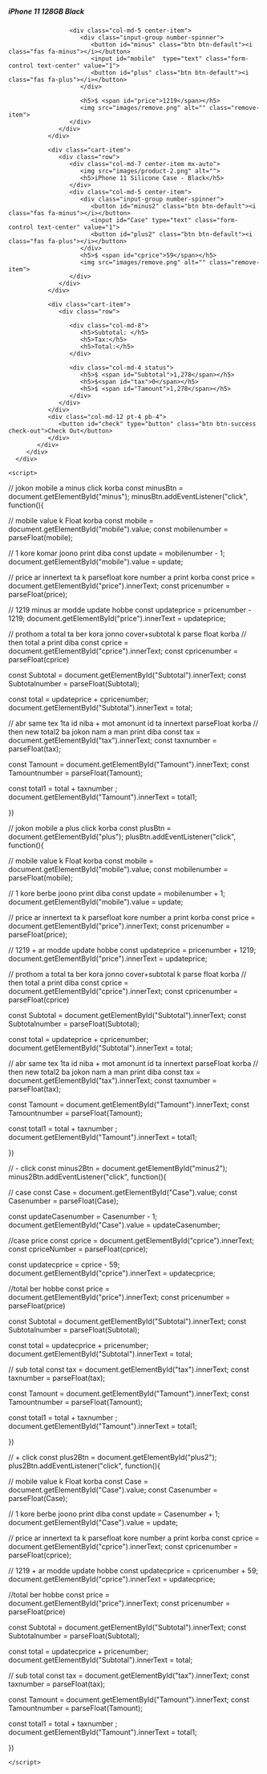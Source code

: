 <!DOCTYPE html>
<html>

<head>
   <title>Shopping Cart</title>
   <meta charset="utf-8">
   <meta name="viewport" content="width=device-width, initial-scale=1">
   <link rel="stylesheet" href="https://maxcdn.bootstrapcdn.com/bootstrap/4.0.0/css/bootstrap.min.css">
   <link href="https://cdnjs.cloudflare.com/ajax/libs/font-awesome/5.11.2/css/all.css" rel="stylesheet" />
   <link href="style.css" rel="stylesheet">
</head>

<body>

   <section>
      <div class="container">
         <div class="cart">
            <div class="col-md-12 col-lg-10 mx-auto">
               <div class="cart-item">
                  <div class="row">
                     <div class="col-md-7 center-item">
                        <img src="images/product-1.png" alt="">
                        <h5>iPhone 11 128GB Black</h5>
                     </div>

                     <div class="col-md-5 center-item">
                        <div class="input-group number-spinner">
                           <button id="minus" class="btn btn-default"><i class="fas fa-minus"></i></button>
                           <input id="mobile"  type="text" class="form-control text-center" value="1">
                           <button id="plus" class="btn btn-default"><i class="fas fa-plus"></i></button>
                        </div>
                        
                        <h5>$ <span id="price">1219</span></h5>
                        <img src="images/remove.png" alt="" class="remove-item">
                     </div>
                  </div>
               </div>

               <div class="cart-item">
                  <div class="row">
                     <div class="col-md-7 center-item mx-auto">
                        <img src="images/product-2.png" alt="">
                        <h5>iPhone 11 Silicone Case - Black</h5>
                     </div>
                     <div class="col-md-5 center-item">
                        <div class="input-group number-spinner">
                           <button id="minus2" class="btn btn-default"><i class="fas fa-minus"></i></button>
                           <input id="Case" type="text" class="form-control text-center" value="1">
                           <button id="plus2" class="btn btn-default"><i class="fas fa-plus"></i></button>
                        </div>
                        <h5>$ <span id="cprice">59</span></h5>
                        <img src="images/remove.png" alt="" class="remove-item">
                     </div>
                  </div>
               </div>

               <div class="cart-item">
                  <div class="row">

                     <div class="col-md-8">
                        <h5>Subtotal: </h5>
                        <h5>Tax:</h5>
                        <h5>Total:</h5>
                     </div>

                     <div class="col-md-4 status">
                        <h5>$ <span id="Subtotal">1,278</span></h5>
                        <h5>$<span id="tax">0</span></h5>
                        <h5>$ <span id="Tamount">1,278</span></h5>
                     </div>
                  </div>
               </div>
               <div class="col-md-12 pt-4 pb-4">
                  <button id="check" type="button" class="btn btn-success check-out">Check Out</button>
               </div>
            </div>
         </div>
      </div>


   </section>




    <script>



// jokon mobile a minus click korba
const minusBtn = document.getElementById("minus");
minusBtn.addEventListener("click", function(){


// mobile value k Float korba
const mobile = document.getElementById("mobile").value;
const mobilenumber = parseFloat(mobile);


// 1 kore komar joono print diba
const update = mobilenumber - 1;
document.getElementById("mobile").value = update;


// price ar innertext ta k parsefloat kore number a print korba 
const price = document.getElementById("price").innerText;
const pricenumber = parseFloat(price);


// 1219 minus ar modde update hobbe
const updateprice = pricenumber - 1219;
document.getElementById("price").innerText = updateprice;


// prothom a total ta ber kora jonno cover+subtotal k parse float korba
// then total a print diba 
const cprice = document.getElementById("cprice").innerText;
const cpricenumber = parseFloat(cprice)

const Subtotal = document.getElementById("Subtotal").innerText;
const Subtotalnumber = parseFloat(Subtotal);

const total = updateprice + cpricenumber;
document.getElementById("Subtotal").innerText = total;


// abr same tex 1ta id niba + mot amonunt id ta innertext parseFloat korba 
// then new total2 ba jokon nam a man print diba
const tax = document.getElementById("tax").innerText;
const taxnumber = parseFloat(tax);

const Tamount = document.getElementById("Tamount").innerText;
const Tamountnumber = parseFloat(Tamount);

const total1 = total + taxnumber ;
document.getElementById("Tamount").innerText = total1;

})





 // jokon mobile a plus click korba
 const plusBtn = document.getElementById("plus");
plusBtn.addEventListener("click", function(){


// mobile value k Float korba
const mobile = document.getElementById("mobile").value;
const mobilenumber = parseFloat(mobile);


// 1 kore berbe joono print diba
const update = mobilenumber + 1;
document.getElementById("mobile").value = update;


// price ar innertext ta k parsefloat kore number a print korba 
const price = document.getElementById("price").innerText;
const pricenumber = parseFloat(price);


// 1219 + ar modde update hobbe
const updateprice = pricenumber + 1219;
document.getElementById("price").innerText = updateprice;


// prothom a total ta ber kora jonno cover+subtotal k parse float korba
// then total a print diba 
const cprice = document.getElementById("cprice").innerText;
const cpricenumber = parseFloat(cprice)

const Subtotal = document.getElementById("Subtotal").innerText;
const Subtotalnumber = parseFloat(Subtotal);

const total = updateprice + cpricenumber;
document.getElementById("Subtotal").innerText = total;


// abr same tex 1ta id niba + mot amonunt id ta innertext parseFloat korba 
// then new total2 ba jokon nam a man print diba
const tax = document.getElementById("tax").innerText;
const taxnumber = parseFloat(tax);

const Tamount = document.getElementById("Tamount").innerText;
const Tamountnumber = parseFloat(Tamount);

const total1 = total + taxnumber ;
document.getElementById("Tamount").innerText = total1;

})



// - click
 const minus2Btn = document.getElementById("minus2");
minus2Btn.addEventListener("click", function(){


// case 
const Case = document.getElementById("Case").value;
const Casenumber = parseFloat(Case);

const updateCasenumber = Casenumber - 1;
document.getElementById("Case").value = updateCasenumber;

//case price
const cprice = document.getElementById("cprice").innerText;
const cpriceNumber = parseFloat(cprice);


const updatecprice = cprice - 59;
document.getElementById("cprice").innerText = updatecprice;




//total ber hobbe 
const price = document.getElementById("price").innerText;
const pricenumber = parseFloat(price)

const Subtotal = document.getElementById("Subtotal").innerText;
const Subtotalnumber = parseFloat(Subtotal);

const total = updatecprice + pricenumber;
document.getElementById("Subtotal").innerText = total;





// sub total
const tax = document.getElementById("tax").innerText;
const taxnumber = parseFloat(tax);

const Tamount = document.getElementById("Tamount").innerText;
const Tamountnumber = parseFloat(Tamount);

const total1 = total + taxnumber ;
document.getElementById("Tamount").innerText = total1;

})




// + click
const plus2Btn = document.getElementById("plus2");
plus2Btn.addEventListener("click", function(){


// mobile value k Float korba
const Case = document.getElementById("Case").value;
const Casenumber = parseFloat(Case);


// 1 kore berbe joono print diba
const update = Casenumber + 1;
document.getElementById("Case").value = update;


// price ar innertext ta k parsefloat kore number a print korba 
const cprice = document.getElementById("cprice").innerText;
const cpricenumber = parseFloat(cprice);


// 1219 + ar modde update hobbe
const updatecprice = cpricenumber + 59;
document.getElementById("cprice").innerText = updatecprice;




//total ber hobbe 
const price = document.getElementById("price").innerText;
const pricenumber = parseFloat(price)

const Subtotal = document.getElementById("Subtotal").innerText;
const Subtotalnumber = parseFloat(Subtotal);

const total = updatecprice + pricenumber;
document.getElementById("Subtotal").innerText = total;





// sub total
const tax = document.getElementById("tax").innerText;
const taxnumber = parseFloat(tax);

const Tamount = document.getElementById("Tamount").innerText;
const Tamountnumber = parseFloat(Tamount);

const total1 = total + taxnumber ;
document.getElementById("Tamount").innerText = total1;

})

    </script>
</body>
</html>
